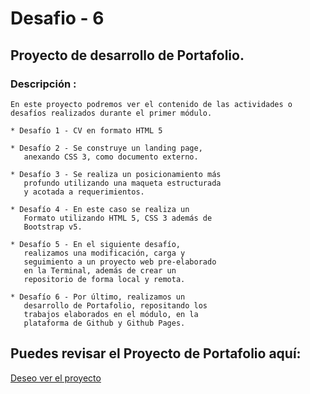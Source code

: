 # Desafio - 6

## Proyecto de desarrollo de Portafolio.

### Descripción :

    En este proyecto podremos ver el contenido de las actividades o desafíos realizados durante el primer módulo. 

    * Desafío 1 - CV en formato HTML 5

    * Desafío 2 - Se construye un landing page,
       anexando CSS 3, como documento externo.

    * Desafío 3 - Se realiza un posicionamiento más 
       profundo utilizando una maqueta estructurada 
       y acotada a requerimientos.

    * Desafío 4 - En este caso se realiza un 
       Formato utilizando HTML 5, CSS 3 además de 
       Bootstrap v5. 

    * Desafío 5 - En el siguiente desafío, 
       realizamos una modificación, carga y 
       seguimiento a un proyecto web pre-elaborado
       en la Terminal, además de crear un 
       repositorio de forma local y remota.

    * Desafío 6 - Por último, realizamos un   
       desarrollo de Portafolio, repositando los 
       trabajos elaborados en el módulo, en la 
       plataforma de Github y Github Pages. 

## Puedes revisar el Proyecto de Portafolio aquí:

 [Deseo ver el proyecto](https://JesedADL2023.github.io)